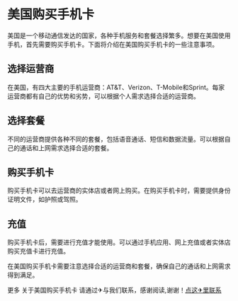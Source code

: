 # 美国购买手机卡

美国是一个移动通信发达的国家，各种手机服务和套餐选择繁多。想要在美国使用手机，首先需要购买手机卡。下面将介绍在美国购买手机卡的一些注意事项。

## 选择运营商
在美国，有四大主要的手机运营商：AT&T、Verizon、T-Mobile和Sprint。每家运营商都有自己的优势和劣势，可以根据个人需求选择合适的运营商。

## 选择套餐
不同的运营商提供各种不同的套餐，包括语音通话、短信和数据流量。可以根据自己的通话和上网需求选择合适的套餐。

## 购买手机卡
购买手机卡可以去运营商的实体店或者网上购买。在购买手机卡时，需要提供身份证明文件，如护照或驾照。

## 充值
购买手机卡后，需要进行充值才能使用。可以通过手机应用、网上充值或者实体店购买充值卡进行充值。

在美国购买手机卡需要注意选择合适的运营商和套餐，确保自己的通话和上网需求得到满足。

更多 关于美国购买手机卡 请通过✈与我们联系，感谢阅读,谢谢！[点这✈里联系](https://w.k02.cc)